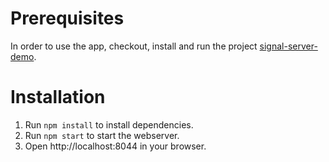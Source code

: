 # Prerequisites
In order to use the app, checkout, install and run the project [signal-server-demo](https://github.com/pschild/signal-server-demo).

# Installation
1. Run ```npm install``` to install dependencies.
2. Run ```npm start``` to start the webserver.
3. Open http://localhost:8044 in your browser.
